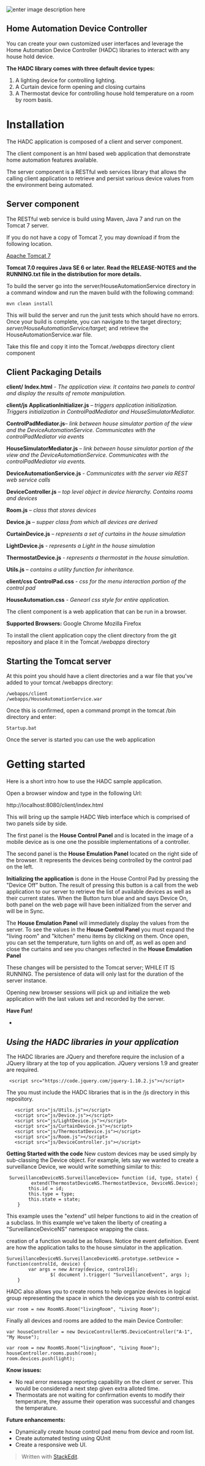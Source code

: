 ![enter image description here](https://evrythng.com/wp-content/uploads/2014/06/home-automation-slide.jpg)

**Home Automation Device Controller**
-------------------------------------
You can create your own customized user interfaces and leverage the Home Automation Device Controller (HADC) libraries to interact with any house hold device.

**The HADC library comes with three default device types:**

 1. A lighting device for controlling lighting.
 2. A Curtain device form opening and closing curtains
 3. A Thermostat device for controlling house hold temperature on a room by room basis.

Installation
============
The HADC application is composed of a client and server component.  

The client component is an html based web application that demonstrate home automation features available.

The server component is a RESTful web services library that allows the calling client application to retrieve and persist various device values from the environment being automated.

Server component
----------------

The RESTful web service is build using Maven, Java 7 and run on the Tomcat 7 server.

If you do not have a copy of Tomcat 7, you may download if from the following location.

[Apache Tomcat 7](https://tomcat.apache.org/download-70.cgi)

**Tomcat 7.0 requires Java SE 6 or later. Read the RELEASE-NOTES and the RUNNING.txt file in the distribution for more details.**

To build the server go into the server/HouseAutomationService directory in a command window and run the maven build with the following command:

	
    mvn clean install

This will build the server and run the junit tests which should have no errors.  Once your build is complete, you can navigate to the target directory; *server/HouseAutomationService/target*; and retrieve the HouseAutomationService.war file.

Take this file and copy it into the Tomcat */webapps* directory
client component

Client Packaging Details
------------------------

**client/**
**Index.html** - *The application view.  It contains two panels to control and display the results of remote manipulation.*

**client/js**
**ApplicationInitializer.js** – *triggers application initialization. Triggers initialization in ControlPadMediator and HouseSimulatorMediator.*

**ControlPadMediator.js**– *link between house simulator portion of the view and the DeviceAutomationService.  Communicates with the controlPadMediator via events*

**HouseSimulatorMediator.js** – *link between house simulator portion of the view and the DeviceAutomationService.  Communicates with the controlPadMediator via events.*

**DeviceAutomationService.js** - *Communicates with the server via REST web service calls*

**DeviceController.js** – *top level object in device hierarchy.  Contains rooms and devices*

**Room.js** – *class that stores devices*

**Device.js** – *supper class from which all devices are derived*

**CurtainDevice.js** – *represents a set of curtains in the house simulation*

**LightDevice.js** - *represents a Light in the house simulation*

**ThermostatDevice.js** - *represents a thermostat in the house simulation*.

**Utils.js** – *contains a utility function for inheritance.*

**client/css**
**ControlPad.css** -  *css for the menu interaction portion of the control pad*

**HouseAutomation.css** -  *Genearl css style for entire application.*


The client component is a web application that can be run in a browser.

**Supported Browsers:**
Google Chrome
Mozilla Firefox

To install the client application copy the client directory from the git repository and place it in the Tomcat */webapps* directory

Starting the Tomcat server
--------------------------
At this point you should have a client directories and a war file that you've added to your tomcat /webapps directory:

    /webapps/client
    /webapps/HouseAutomationService.war

Once this is confirmed, open a command prompt in the tomcat /bin directory and enter:

    Startup.bat

Once the server is started you can use the web application

Getting started
===============

Here is a short intro how to use the HADC sample application. 

Open a browser window and type in the following Url:

http://localhost:8080/client/index.html

This will bring up the sample HADC Web interface which is comprised of two panels side by side.  

The first panel is the **House Control Panel** and is located in the image of a mobile device as is one one the possible implementations of a controller.  

The second panel is the **House Emulation Panel** located on the right side of the browser.  It represents the devices being controlled by the control pad on the left.

**Initializing the application** is done in the House Control Pad by pressing the "Device Off" button.  The result of pressing this button is a call from the web application to our server to retrieve the list of available devices as well as their current states.  When the Button turn blue and and says Device On, both panel on the web page will have been initialized from the server and will be in Sync.

The **House Emulation Panel** will immediately display the values from the server.  To see the values in the **House Control Panel** you must expand the "living room" and "kitchen" menu items by clicking on them.  Once open, you can set the temperature, turn lights on and off, as well as open and close the curtains and see you changes reflected in the **House Emulation Panel**

These changes will be persisted to the Tomcat server; WHILE IT IS RUNNING.  The persistence of data will only last for the duration of the server instance.

Opening new browser sessions will pick up and initialize the web application with the last values set and recorded by the server.

**Have Fun!**

*

*Using the HADC libraries in your application*
-----------------------------------------------

The HADC libraries are JQuery and therefore require the inclusion of a JQuery library at the top of you application.  JQuery versions 1.9 and greater are required.
   

     <script src="https://code.jquery.com/jquery-1.10.2.js"></script>

The you must include the HADC libraries that is in the /js directory in this repository.

       <script src="js/Utils.js"></script>
       <script src="js/Device.js"></script>
       <script src="js/LightDevice.js"></script>
       <script src="js/CurtainDevice.js"></script>
       <script src="js/ThermostatDevice.js"></script>
       <script src="js/Room.js"></script>
       <script src="js/DeviceController.js"></script>

   

**Getting Started with the code**
New custom devices may be used simply by sub-classing the Device object.  For example, lets say we wanted to create a surveillance Device, we would write something similar to this:

  

     SurveillanceDeviceNS.SurveillanceDevice= function (id, type, state) {
    	     extend(ThermostatDeviceNS.ThermostatDevice, DeviceNS.Device);
    	    this.id = id;
    	    this.type = type;
    	    this.state = state;
    	}

This example uses the "extend" util helper functions to aid in the creation of a subclass.  In this example we've taken the liberty of creating a  "SurveillanceDeviceNS" namespace wrapping the class.

creation of  a function would be as follows.  Notice the event definition.  Event are how the application talks to the house simulator in the application.

    SurveillanceDeviceNS.SurveillanceDeviceNS.prototype.setDevice = function(controlId, device) {
    	    var args = new Array(device, controlId);
    	    	    $( document ).trigger( "SurveillanceEvent", args );
    	}

   

HADC also allows you to create rooms to help organize devices in logical group representing the space in which the devices you wish to control exist.

    var room = new RoomNS.Room("livingRoom", "Living Room");

Finally all devices and rooms are added to the main Device Controller:

    var houseController = new DeviceControllerNS.DeviceController("A-1", "My House");
    
    var room = new RoomNS.Room("livingRoom", "Living Room");
    houseController.rooms.push(room);
    room.devices.push(light);

  
   **Know issues:**

 -	No real error message reporting capability on the client or server.  This would be considered a next step given extra alloted time.
 -	Thermostats are not waiting for confirmation events to modify their temperature, they assume their operation was successful and changes the temperature.

**Future enhancements:**

- Dynamically create house control pad menu from device and room list.
-	Create automated testing using QUnit
-	Create a responsive web UI.

> Written with [StackEdit](https://stackedit.io/).